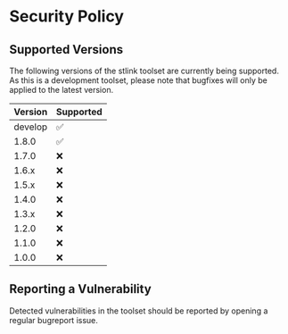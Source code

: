# Security Policy

## Supported Versions

The following versions of the stlink toolset are currently being supported.<br />As this is a development toolset, please note that bugfixes will only be applied to the latest version.

| Version | Supported          |
| ------- | ------------------ |
| develop | :white_check_mark: |
| 1.8.0   | :white_check_mark: |
| 1.7.0   | :x:                |
| 1.6.x   | :x:                |
| 1.5.x   | :x:                |
| 1.4.0   | :x:                |
| 1.3.x   | :x:                |
| 1.2.0   | :x:                |
| 1.1.0   | :x:                |
| 1.0.0   | :x:                |

## Reporting a Vulnerability

Detected vulnerabilities in the toolset should be reported by opening a regular bugreport issue.
